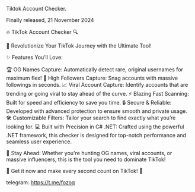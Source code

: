 Tiktok Account Checker.

Finally released, 21 November 2024

🔥 TikTok Account Checker 🔍

🚀 Revolutionize Your TikTok Journey with the Ultimate Tool!

✨ Features You’ll Love:

🏆 OG Names Capture: Automatically detect rare, original usernames for maximum flex!
🌟 High Followers Capture: Snag accounts with massive followings in seconds.
📈 Viral Account Capture: Identify accounts that are trending or going viral to stay ahead of the curve.
⚡ Blazing Fast Scanning: Built for speed and efficiency to save you time.
🔒 Secure & Reliable: Developed with advanced protection to ensure smooth and private usage.
🛠️ Customizable Filters: Tailor your search to find exactly what you’re looking for.
💻 Built with Precision in C# .NET:
Crafted using the powerful .NET framework, this checker is designed for top-notch performance and seamless user experience.

🚨 Stay Ahead: Whether you're hunting OG names, viral accounts, or massive influencers, this is the tool you need to dominate TikTok!

🔗 Get it now and make every second count on TikTok! 🎉



telegram: https://t.me/fozoq
